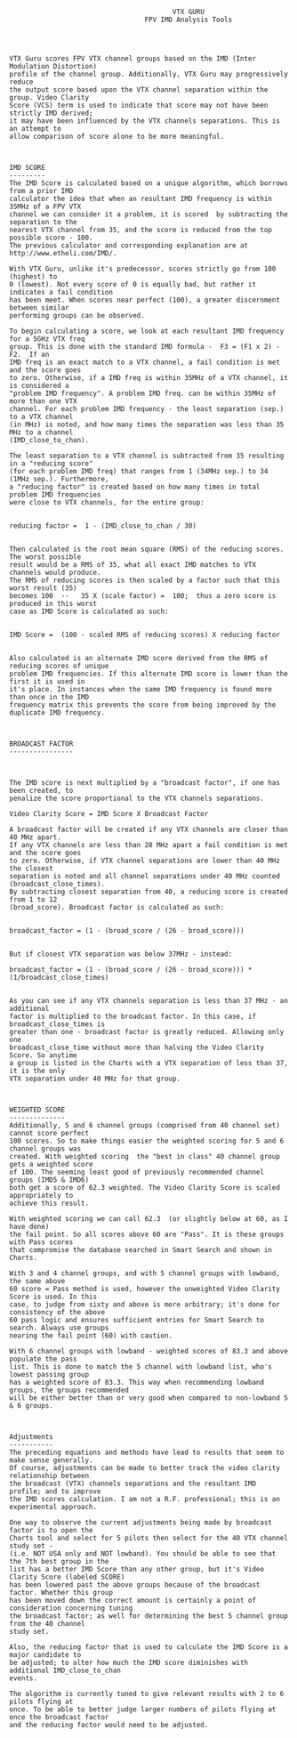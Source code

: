                                              VTX GURU     
                                      FPV IMD Analysis Tools




	VTX Guru scores FPV VTX channel groups based on the IMD (Inter Modulation Distortion)
	profile of the channel group. Additionally, VTX Guru may progressively reduce
	the output score based upon the VTX channel separation within the group. Video Clarity 
	Score (VCS) term is used to indicate that score may not have been strictly IMD derived; 
	it may have been influenced by the VTX channels separations. This is an attempt to 
	allow comparison of score alone to be more meaningful.
	


	IMD SCORE
	---------
	The IMD Score is calculated based on a unique algorithm, which borrows from a prior IMD
	calculator the idea that when an resultant IMD frequency is within 35MHz of a FPV VTX
	channel we can consider it a problem, it is scored  by subtracting the separation to the 
	nearest VTX channel from 35, and the score is reduced from the top possible score - 100. 
	The previous calculator and corresponding explanation are at http://www.etheli.com/IMD/.

	With VTX Guru, unlike it's predecessor, scores strictly go from 100 (highest) to
	0 (lowest). Not every score of 0 is equally bad, but rather it indicates a fail condition
	has been meet. When scores near perfect (100), a greater discernment between similar 
	performing groups can be observed.

	To begin calculating a score, we look at each resultant IMD frequency for a 5GHz VTX freq 
	group. This is done with the standard IMD formula -  F3 = (F1 x 2) - F2.  If an  
	IMD freq is an exact match to a VTX channel, a fail condition is met and the score goes 
	to zero. Otherwise, if a IMD freq is within 35MHz of a VTX channel, it is considered a 
	"problem IMD frequency". A problem IMD freq. can be within 35MHz of more than one VTX 
	channel. For each problem IMD frequency - the least separation (sep.) to a VTX channel 
	(in MHz) is noted, and how many times the separation was less than 35 MHz to a channel
	(IMD_close_to_chan).

	The least separation to a VTX channel is subtracted from 35 resulting in a "reducing score"
	(for each problem IMD freq) that ranges from 1 (34MHz sep.) to 34 (1MHz sep.). Furthermore,
	a "reducing factor" is created based on how many times in total problem IMD frequencies 
	were close to VTX channels, for the entire group: 


	reducing factor =  1 - (IMD_close_to_chan / 30)


	Then calculated is the root mean square (RMS) of the reducing scores. The worst possible 
	result would be a RMS of 35, what all exact IMD matches to VTX channels would produce. 
	The RMS of reducing scores is then scaled by a factor such that this worst result (35) 
	becomes 100  --   35 X (scale factor) =  100;  thus a zero score is produced in this worst 
	case as IMD Score is calculated as such:
	
	 
	IMD Score =  (100 - scaled RMS of reducing scores) X reducing factor


	Also calculated is an alternate IMD score derived from the RMS of reducing scores of unique 
	problem IMD frequencies. If this alternate IMD score is lower than the first it is used in 
	it's place. In instances when the same IMD frequency is found more than once in the IMD 
	frequency matrix this prevents the score from being improved by the duplicate IMD frequency. 	



	BROADCAST FACTOR
	----------------
	


	The IMD score is next multiplied by a "broadcast factor", if one has been created, to 
	penalize the score proportional to the VTX channels separations. 

	Video Clarity Score = IMD Score X Broadcast Factor

	A broadcast factor will be created if any VTX channels are closer than 40 MHz apart.
	If any VTX channels are less than 28 MHz apart a fail condition is met and the score goes 
	to zero. Otherwise, if VTX channel separations are lower than 40 MHz the closest 
	separation is noted and all channel separations under 40 MHz counted (broadcast_close_times). 
	By subtracting closest separation from 40, a reducing score is created from 1 to 12 
	(broad_score). Broadcast factor is calculated as such:


	broadcast_factor = (1 - (broad_score / (26 - broad_score)))


	But if closest VTX separation was below 37MHz - instead:

	broadcast_factor = (1 - (broad_score / (26 - broad_score))) * (1/broadcast_close_times)


	As you can see if any VTX channels separation is less than 37 MHz - an additional 
	factor is multiplied to the broadcast factor. In this case, if broadcast_close_times is 
	greater than one - broadcast factor is greatly reduced. Allowing only one 
	broadcast_close_time without more than halving the Video Clarity Score. So anytime 
	a group is listed in the Charts with a VTX separation of less than 37, it is the only
	VTX separation under 40 MHz for that group.

	

	WEIGHTED SCORE
	--------------
	Additionally, 5 and 6 channel groups (comprised from 40 channel set) cannot score perfect 
	100 scores. So to make things easier the weighted scoring for 5 and 6 channel groups was 
	created. With weighted scoring 	the "best in class" 40 channel group gets a weighted score 
	of 100. The seeming least good of previously recommended channel groups (IMD5 & IMD6) 
	both get a score of 62.3 weighted. The Video Clarity Score is scaled appropriately to 
	achieve this result.

	With weighted scoring we can call 62.3  (or slightly below at 60, as I have done)
	the fail point. So all scores above 60 are "Pass". It is these groups with Pass scores 
	that compromise	the database searched in Smart Search and shown in Charts. 

	With 3 and 4 channel groups, and with 5 channel groups with lowband, the same above 
	60 score = Pass method is used, however the unweighted Video Clarity Score is used. In this
	case, to judge from sixty and above is more arbitrary; it's done for consistency of the above 
	60 pass logic and ensures sufficient entries for Smart Search to search. Always use groups 
	nearing the fail point (60) with caution.

	With 6 channel groups with lowband - weighted scores of 83.3 and above populate the pass
	list. This is done to match the 5 channel with lowband list, who's lowest passing group
	has a weighted score of 83.3. This way when recommending lowband groups, the groups recommended
	will be either better than or very good when compared to non-lowband 5 & 6 groups.



	Adjustments
	-----------
	The preceding equations and methods have lead to results that seem to make sense generally. 
	Of course, adjustments can be made to better track the video clarity relationship between 
	the broadcast (VTX) channels separations and the resultant IMD profile; and to improve
	the IMD scores calculation. I am not a R.F. professional; this is an experimental approach.

	One way to observe the current adjustments being made by broadcast factor is to open the 
	Charts tool and select for 5 pilots then select for the 40 VTX channel study set -  
	(i.e. NOT USA only and NOT lowband). You should be able to see that the 7th best group in the 
	list has a better IMD Score than any other group, but it's Video Clarity Score (labeled SCORE) 
	has been lowered past the above groups because of the broadcast factor. Whether this group 
	has been moved down the correct amount is certainly a point of consideration concerning tuning 
	the broadcast factor; as well for determining the best 5 channel group from the 40 channel 
	study set.

	Also, the reducing factor that is used to calculate the IMD Score is a major candidate to 
	be adjusted; to alter how much the IMD score diminishes with additional IMD_close_to_chan 
	events.

	The algorithm is currently tuned to give relevant results with 2 to 6 pilots flying at 
	once. To be able to better judge larger numbers of pilots flying at once the broadcast factor
	and the reducing factor would need to be adjusted.


